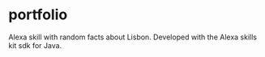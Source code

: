 # portfolio

Alexa skill with random facts about Lisbon. Developed with the Alexa skills kit sdk for Java.

